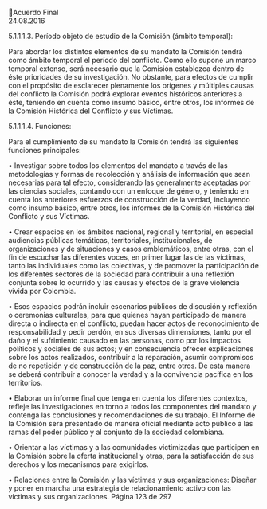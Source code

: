 Acuerdo Final  
24.08.2016  

 
5.1.1.1.3. Período objeto de estudio de la Comisión (ámbito temporal): 
 
Para abordar los distintos elementos de su mandato la Comisión tendrá como ámbito temporal el período 
del conflicto. Como ello supone un marco temporal extenso, será necesario que la Comisión establezca 
dentro de éste prioridades de su investigación. No obstante, para efectos de cumplir con el propósito de 
esclarecer plenamente los orígenes y múltiples causas del conflicto la Comisión podrá explorar eventos 
históricos  anteriores  a  éste,  teniendo  en  cuenta  como  insumo  básico,  entre  otros,  los  informes  de  la 
Comisión Histórica del Conflicto y sus Víctimas. 
 
5.1.1.1.4. Funciones:  
 
Para el cumplimiento de su mandato la Comisión tendrá las siguientes funciones principales: 
 
• Investigar sobre todos los elementos del mandato a través de las metodologías y formas de 
recolección  y  análisis  de  información  que  sean  necesarias  para  tal  efecto,  considerando  las 
generalmente  aceptadas  por  las  ciencias  sociales,  contando  con  un  enfoque  de  género,  y 
teniendo en cuenta los anteriores esfuerzos de construcción de la verdad, incluyendo como 
insumo básico, entre otros, los informes de la Comisión Histórica del Conflicto y sus Víctimas. 
 
• Crear espacios en los ámbitos nacional, regional y territorial, en especial audiencias públicas 
temáticas,  territoriales,  institucionales,  de  organizaciones  y  de  situaciones  y  casos 
emblemáticos, entre otras, con el fin de escuchar las diferentes voces, en primer lugar las de 
las víctimas, tanto las individuales como las colectivas, y de promover la participación de los 
diferentes sectores de la sociedad para contribuir a una reflexión conjunta sobre lo ocurrido y 
las causas y efectos de la grave violencia vivida por Colombia.  
 
• Esos  espacios  podrán  incluir  escenarios  públicos  de  discusión  y  reflexión  o  ceremonias 
culturales, para que quienes hayan participado de manera directa o indirecta en el conflicto, 
puedan  hacer  actos  de  reconocimiento  de  responsabilidad  y  pedir  perdón,  en  sus  diversas 
dimensiones,  tanto  por  el  daño  y  el  sufrimiento  causado  en  las  personas,  como  por  los 
impactos políticos y sociales de sus actos; y en consecuencia ofrecer explicaciones sobre los 
actos  realizados,  contribuir  a  la  reparación,  asumir  compromisos  de  no  repetición  y  de 
construcción de la paz, entre otros. De esta manera se deberá contribuir a conocer la verdad y 
a la convivencia pacífica en los territorios.   
 
• Elaborar  un  informe  final  que  tenga  en  cuenta  los  diferentes  contextos,  refleje  las 
investigaciones en torno a todos los componentes del mandato y contenga las conclusiones y 
recomendaciones de su trabajo. El Informe de la Comisión será presentado de manera oficial 
mediante acto público a las ramas del poder público y al conjunto de la sociedad colombiana.  
 
• Orientar a las víctimas y a las comunidades victimizadas que participen en la Comisión sobre la 
oferta institucional y otras, para la satisfacción de sus derechos y los mecanismos para exigirlos. 
 
• Relaciones entre la Comisión y las víctimas y sus organizaciones: Diseñar y poner en marcha 
una estrategia de relacionamiento activo con las víctimas y sus organizaciones. 
Página 123 de 297 
 

